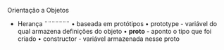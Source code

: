 Orientação a Objetos

- Herança
  ¨¨¨¨¨¨¨
    • baseada em protótipos
    • prototype - variável do qual armazena definições do objeto
    • __proto__ - aponto o tipo que foi criado
    • constructor - variável armazenada nesse proto